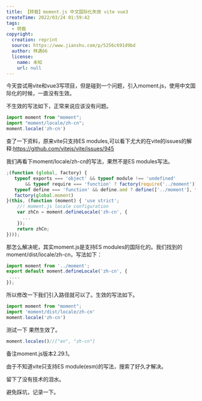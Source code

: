 ```yaml
---
title: 【转载】moment.js 中文国际化失效 vite vue3
createTime: 2022/03/24 01:59:42
tags:
  - 转载
copyright:
  creation: reprint
  source: https://www.jianshu.com/p/5256c691d9bd
  author: 林遇66
  license:
    name: 未知
    url: null
---
```


今天尝试用vite和vue3写项目，但是碰到一个问题，引入moment.js，使用中文国际化的时候，一直没有生效。

不生效的写法如下，正常来说应该没有问题。

```javascript
import moment from "moment";
import "moment/locale/zh-cn";
moment.locale('zh-cn')
```

查了一下资料，原来vite只支持ES modules,可以看下尤大的在vite的issues的解释:https://github.com/vitejs/vite/issues/945

我们再看下moment/locale/zh-cn的写法，果然不是ES modules写法。

```javascript
;(function (global, factory) {
   typeof exports === 'object' && typeof module !== 'undefined'
       && typeof require === 'function' ? factory(require('../moment')) :
   typeof define === 'function' && define.amd ? define(['../moment'], factory) :
   factory(global.moment)
}(this, (function (moment) { 'use strict';
    //! moment.js locale configuration
    var zhCn = moment.defineLocale('zh-cn', {
      ...
    });
    return zhCn;
})));
```

那怎么解决呢，其实moment.js是支持ES modules的国际化的。我们找到的moment/dist/locale/zh-cn，写法如下：

```javascript
import moment from '../moment';
export default moment.defineLocale('zh-cn', {
 ....
});
```

所以修改一下我们引入路径就可以了。生效的写法如下。

```javascript
import moment from "moment";
import 'moment/dist/locale/zh-cn'
moment.locale('zh-cn')
```

测试一下 果然生效了。

```javascript
moment.locales()//["en", "zh-cn"]
```

备注moment.js版本2.29.1。

由于不知道vite只支持ES module(esm)的写法，搜索了好久才解决。

留下了没有技术的泪水。

避免踩坑，记录一下。

